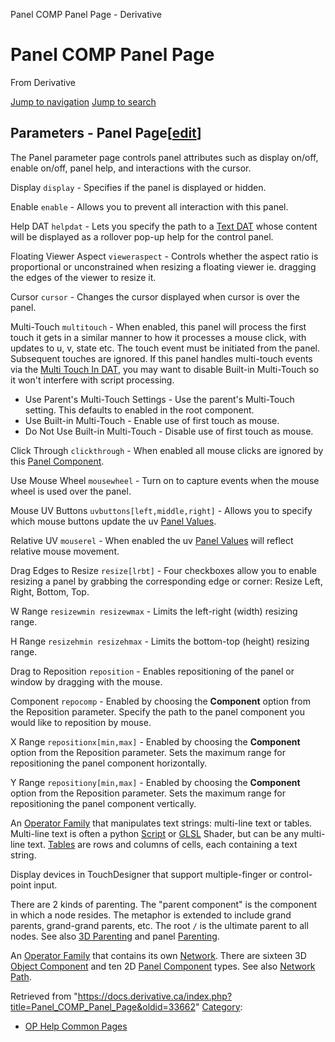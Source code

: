 

Panel COMP Panel Page - Derivative
























# Panel COMP Panel Page

From Derivative



[Jump to navigation](#mw-head)
[Jump to search](#searchInput)
## Parameters - Panel Page[[edit](https://docs.derivative.ca/index.php?title=Panel_COMP_Panel_Page&action=edit&section=1 "Edit section: Parameters - Panel Page")]

The Panel parameter page controls panel attributes such as display on/off, enable on/off, panel help, and interactions with the cursor.

Display `display` - Specifies if the panel is displayed or hidden.

Enable `enable` - Allows you to prevent all interaction with this panel.

Help DAT `helpdat` - Lets you specify the path to a [Text DAT](Text_DAT.html "Text DAT") whose content will be displayed as a rollover pop-up help for the control panel.

Floating Viewer Aspect `vieweraspect` - Controls whether the aspect ratio is proportional or unconstrained when resizing a floating viewer ie. dragging the edges of the viewer to resize it.

  

Cursor `cursor` - Changes the cursor displayed when cursor is over the panel.

Multi-Touch `multitouch` - When enabled, this panel will process the first touch it gets in a similar manner to how it processes a mouse click, with updates to u, v, state etc. The touch event must be initiated from the panel. Subsequent touches are ignored. If this panel handles multi-touch events via the [Multi Touch In DAT](Multi_Touch_In_DAT.html "Multi Touch In DAT"), you may want to disable Built-in Multi-Touch so it won't interfere with script processing.

* Use Parent's Multi-Touch Settings - Use the parent's Multi-Touch setting. This defaults to enabled in the root component.
* Use Built-in Multi-Touch - Enable use of first touch as mouse.
* Do Not Use Built-in Multi-Touch - Disable use of first touch as mouse.

Click Through `clickthrough` - When enabled all mouse clicks are ignored by this [Panel Component](Panel_Component.html "Panel Component").

Use Mouse Wheel `mousewheel` - Turn on to capture events when the mouse wheel is used over the panel.

Mouse UV Buttons `uvbuttons[left,middle,right]` - Allows you to specify which mouse buttons update the uv [Panel Values](Panel_Value.html "Panel Value").

Relative UV `mouserel` - When enabled the uv [Panel Values](Panel_Value.html "Panel Value") will reflect relative mouse movement.

  

Drag Edges to Resize `resize[lrbt]` - Four checkboxes allow you to enable resizing a panel by grabbing the corresponding edge or corner: Resize Left, Right, Bottom, Top.

W Range `resizewmin resizewmax` - Limits the left-right (width) resizing range.

H Range `resizehmin resizehmax` - Limits the bottom-top (height) resizing range.

Drag to Reposition `reposition` - Enables repositioning of the panel or window by dragging with the mouse.

Component `repocomp` - Enabled by choosing the **Component** option from the Reposition parameter. Specify the path to the panel component you would like to reposition by mouse.

X Range `repositionx[min,max]` - Enabled by choosing the **Component** option from the Reposition parameter. Sets the maximum range for repositioning the panel component horizontally.

Y Range `repositiony[min,max]` - Enabled by choosing the **Component** option from the Reposition parameter. Sets the maximum range for repositioning the panel component vertically.

An [Operator Family](Operator_Family.html "Operator Family") that manipulates text strings: multi-line text or tables. Multi-line text is often a python [Script](Script.html "Script") or [GLSL](GLSL.html "GLSL") Shader, but can be any multi-line text. [Tables](Table_DAT.html "Table DAT") are rows and columns of cells, each containing a text string.


Display devices in TouchDesigner that support multiple-finger or control-point input.


There are 2 kinds of parenting. The "parent component" is the component in which a node resides. The metaphor is extended to include grand parents, grand-grand parents, etc. The root `/` is the ultimate parent to all nodes. See also [3D Parenting](3D_Parenting.html "3D Parenting") and panel [Parenting](Parent.html "Parent").


An [Operator Family](Operator_Family.html "Operator Family") that contains its own [Network](Network.html "Network"). There are sixteen 3D [Object Component](Object_Component.html "Object Component") and ten 2D [Panel Component](Panel_Component.html "Panel Component") types. See also [Network Path](Network_Path.html "Network Path").







Retrieved from "<https://docs.derivative.ca/index.php?title=Panel_COMP_Panel_Page&oldid=33662>"
[Category](Special_Categories.html "Special:Categories"):

* [OP Help Common Pages](https://docs.derivative.ca/index.php?title=Category:OP_Help_Common_Pages&action=edit&redlink=1 "Category:OP Help Common Pages (page does not exist)")
